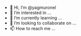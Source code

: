 - 👋 Hi, I’m @yagmuronel
- 👀 I’m interested in ...
- 🌱 I’m currently learning ...
- 💞️ I’m looking to collaborate on ...
- 📫 How to reach me ...

<!---
yagmuronel/yagmuronel is a ✨ special ✨ repository because its `README.md` (this file) appears on your GitHub profile.
You can click the Preview link to take a look at your changes.
--->
